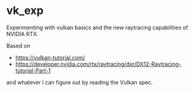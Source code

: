 # vk_exp

Experimenting with vulkan basics and the new raytracing capabilities of NVIDIA RTX.

Based on
- https://vulkan-tutorial.com/ 
- https://developer.nvidia.com/rtx/raytracing/dxr/DX12-Raytracing-tutorial-Part-1

and whatever i can figure out by reading the Vulkan spec.
